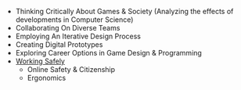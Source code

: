 * Thinking Critically About Games & Society (Analyzing the effects of developments in Computer Science)
* Collaborating On Diverse Teams
* Employing An Iterative Design Process
* Creating Digital Prototypes
* Exploring Career Options in Game Design & Programming
* [Working Safely](safety)
  - Online Safety & Citizenship
  - Ergonomics
